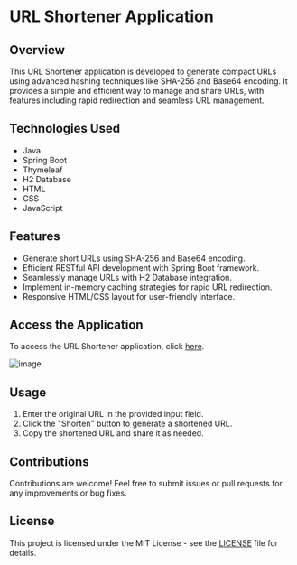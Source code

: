 # URL Shortener Application

## Overview
This URL Shortener application is developed to generate compact URLs using advanced hashing techniques like SHA-256 and Base64 encoding. It provides a simple and efficient way to manage and share URLs, with features including rapid redirection and seamless URL management.

## Technologies Used
- Java
- Spring Boot
- Thymeleaf
- H2 Database
- HTML
- CSS
- JavaScript

## Features
- Generate short URLs using SHA-256 and Base64 encoding.
- Efficient RESTful API development with Spring Boot framework.
- Seamlessly manage URLs with H2 Database integration.
- Implement in-memory caching strategies for rapid URL redirection.
- Responsive HTML/CSS layout for user-friendly interface.

## Access the Application
To access the URL Shortener application, click [here](https://urlshortner-production-8c75.up.railway.app/urlShortener).

![image](https://github.com/nirajnr7/Url_Shortner/assets/37938051/08d409f0-ebc5-4176-8302-e4e9929dcc97)


## Usage
1. Enter the original URL in the provided input field.
2. Click the "Shorten" button to generate a shortened URL.
3. Copy the shortened URL and share it as needed.

## Contributions
Contributions are welcome! Feel free to submit issues or pull requests for any improvements or bug fixes.

## License
This project is licensed under the MIT License - see the [LICENSE](LICENSE) file for details.
